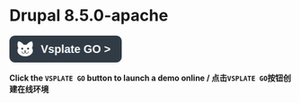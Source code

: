 # Drupal 8.5.0-apache

<a href="https://www.vsplate.com/?docker-compose=https://github.com/vsplate/dcenvs/drupal/8.5.0-apache"><img alt="VSPLATE GO" src="https://raw.githubusercontent.com/vsplate/images/master/vsgo_btn.png" width="200px"></a>

**Click the `VSPLATE GO` button to launch a demo online / 点击`VSPLATE GO`按钮创建在线环境**